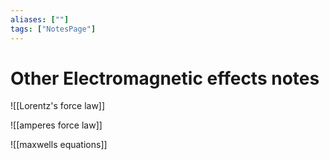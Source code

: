 ```yaml
---
aliases: [""]
tags: ["NotesPage"]
---
```


# Other Electromagnetic effects notes

![[Lorentz's force law]]

![[amperes force law]]

![[maxwells equations]]